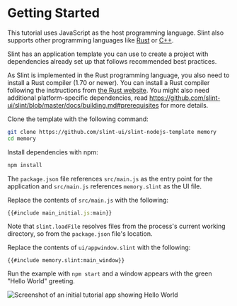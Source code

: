 <!-- Copyright © SixtyFPS GmbH <info@slint.dev> ; SPDX-License-Identifier: MIT -->

# Getting Started

This tutorial uses JavaScript as the host programming language. Slint also supports other programming languages like
[Rust](https://slint.dev/docs/rust/slint/) or [C++](https://slint.dev/docs/cpp/).

Slint has an application template you can use to create a project with dependencies already set up that follows recommended best practices.

As Slint is implemented in the Rust programming language, you also need to install a Rust compiler (1.70 or newer). You can install a Rust compiler
following the instructions from [the Rust website](https://www.rust-lang.org/learn/get-started).
You might also need additional platform-specific dependencies, read <https://github.com/slint-ui/slint/blob/master/docs/building.md#prerequisites> for more details.

Clone the template with the following command:

```sh
git clone https://github.com/slint-ui/slint-nodejs-template memory
cd memory
```

Install dependencies with npm:

```sh
npm install
```

The `package.json` file references `src/main.js` as the entry point for the application and `src/main.js` references `memory.slint` as the UI file.

Replace the contents of `src/main.js` with the following:

```js
{{#include main_initial.js:main}}
```

Note that `slint.loadFile` resolves files from the process's current working directory, so from the `package.json` file's location.

Replace the contents of `ui/appwindow.slint` with the following:

```slint
{{#include memory.slint:main_window}}
```

Run the example with `npm start` and a window appears with the green "Hello World" greeting.

![Screenshot of an initial tutorial app showing Hello World](https://slint.dev/blog/memory-game-tutorial/getting-started.png "Hello World")
